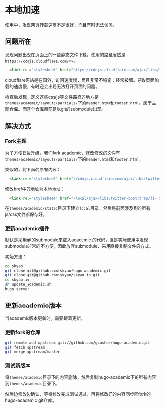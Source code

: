 # 本地加速

使用中，发现网页转载速度不是很好，而且有时无法访问。

## 问题所在

发现问题出现在页面上的一些静态文件下载，使用的路径居然是`https://cdnjs.cloudflare.com/××`。

```html
  <link rel="stylesheet" href="https://cdnjs.cloudflare.com/ajax/libs/twitter-bootstrap/3.3.7/css/bootstrap.min.css" integrity="sha512-6MXa8B6uaO18Hid6blRMetEIoPqHf7Ux1tnyIQdpt9qI5OACx7C+O3IVTr98vwGnlcg0LOLa02i9Y1HpVhlfiw==" crossorigin="anonymous">
```

cloudflare网站是在国外，访问速度慢，而且非常不稳定：经常被墙。导致页面加载的速度慢，有时还会出现无法打开页面的问题。

检查后发现，定义这些css/js等文件路径的地方是`themes/academic/layouts/partials/`下的`header.html`和`footer.html`，属于主题仓库。而这个仓库目前是以git的submodule出现。

## 解决方式

### Fork主题

为了方便日后升级，我们fork academic，修改修改的文件有`themes/academic/layouts/partials/`下的`header.html`和`footer.html`。

类似的，将下面的原有内容：

```xml
  <link rel="stylesheet" href="//cdnjs.cloudflare.com/ajax/libs/twitter-bootstrap/{{- $sri.css.bootstrap.version -}}/css/bootstrap.min.css">
```

修改href中的地址为本地地址：

```xml
  <link rel="stylesheet" href="/local/ajax/libs/twitter-bootstrap/{{- $sri.css.bootstrap.version -}}/css/bootstrap.min.css">
```

在`themes/academic/static`目录下建立`local`目录，然后将前面涉及到的所有js/css文件都保存好。

### 更新academic插件

默认是采用git的submodule来载入academic 的代码，但是实际使用中发现submodule非常的不方便，因此放弃submodule，采用直接复制文件的方式。

初始方法：

```bash
cd skyao
git clone git@github.com:skyao/hugo-academic.git
git clone git@github.com:skyao/skyao.io.git
cd skyao.io
sh update_academic.sh
hugo server
```

## 更新academic版本

当academic版本更新时，需要跟着更新。

### 更新fork的仓库

```bash
git remote add upstream git://github.com/gcushen/hugo-academic.git
git fetch upstream
git merge upstream/master
```

### 测试新版本

将`themes/academic`目录下的内容删除，然后复制hugo-academic下的所有内容到`themes/academic`目录下。

然后边修改边确认，等待修改完成测试通过，再将修改好的内容同步回fork的hugo-academic git仓库。


